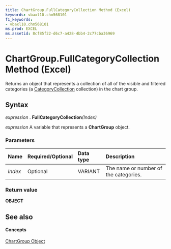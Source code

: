 ```yaml
---
title: ChartGroup.FullCategoryCollection Method (Excel)
keywords: vbaxl10.chm568101
f1_keywords:
- vbaxl10.chm568101
ms.prod: EXCEL
ms.assetid: 8cf85f22-d6c7-a428-4bb4-2c77cba36969
---
```



# ChartGroup.FullCategoryCollection Method (Excel)

Returns an object that represents a collection of all of the visible and filtered categories (a [CategoryCollection](categorycollection-object-excel.md) collection) in the chart group.


## Syntax

 _expression_ . **FullCategoryCollection**_(Index)_

 _expression_ A variable that represents a **ChartGroup** object.


### Parameters



|**Name**|**Required/Optional**|**Data type**|**Description**|
|:-----|:-----|:-----|:-----|
| _Index_|Optional|VARIANT|The name or number of the categories.|

### Return value

 **OBJECT**


## See also


#### Concepts


[ChartGroup Object](chartgroup-object-excel.md)

